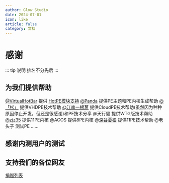 ```yaml
---
author: Glow Studio
date: 2024-07-01
icon: like
article: false
category: 文档
---
```


# 感谢

::: tip 说明
排名不分先后
:::
	
## 为我们提供帮助

[@VirtualHotBar](https://www.hotpe.top) 提供 [HotPE模块支持](https://docs.hotpe.top/cooperation/GlowPE.html)
[@Panda](https://pandadatech.cn) 提供PE主题和PE内核生成帮助
[@「杉」](https://firpe.cn) 提供VHDPE技术帮助
[@江南一根葱](https://wuyou.net/?504115) 提供CloudPE技术帮助(虽然因为种种原因停止开发，但还是很感谢)和PE技术分享
@天行健 提供WTG版技术帮助
[@zjz35](https://i.pcbeta.com/space-uid-2524721.html) 提供11PE内核
@ACOS 提供8PE内核
@[深谷憂狼](https://wuyou.net/?485210) 提供11PE技术帮助
@老头子 测试PE
......

## 感谢内测用户的测试

## 支持我们的各位网友

[捐赠列表](https://pe.studio.000708.xyz/donate)